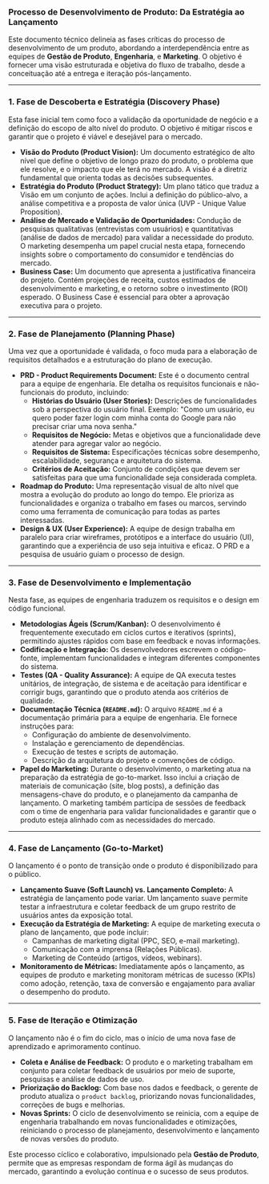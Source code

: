 
### **Processo de Desenvolvimento de Produto: Da Estratégia ao Lançamento**

Este documento técnico delineia as fases críticas do processo de desenvolvimento de um produto, abordando a interdependência entre as equipes de **Gestão de Produto**, **Engenharia**, e **Marketing**. O objetivo é fornecer uma visão estruturada e objetiva do fluxo de trabalho, desde a conceituação até a entrega e iteração pós-lançamento.

---

### **1. Fase de Descoberta e Estratégia (Discovery Phase)**

Esta fase inicial tem como foco a validação da oportunidade de negócio e a definição do escopo de alto nível do produto. O objetivo é mitigar riscos e garantir que o projeto é viável e desejável para o mercado.

* **Visão do Produto (Product Vision):** Um documento estratégico de alto nível que define o objetivo de longo prazo do produto, o problema que ele resolve, e o impacto que ele terá no mercado. A visão é a diretriz fundamental que orienta todas as decisões subsequentes.
* **Estratégia do Produto (Product Strategy):** Um plano tático que traduz a Visão em um conjunto de ações. Inclui a definição do público-alvo, a análise competitiva e a proposta de valor única (UVP - Unique Value Proposition).
* **Análise de Mercado e Validação de Oportunidades:** Condução de pesquisas qualitativas (entrevistas com usuários) e quantitativas (análise de dados de mercado) para validar a necessidade do produto. O marketing desempenha um papel crucial nesta etapa, fornecendo insights sobre o comportamento do consumidor e tendências do mercado.
* **Business Case:** Um documento que apresenta a justificativa financeira do projeto. Contém projeções de receita, custos estimados de desenvolvimento e marketing, e o retorno sobre o investimento (ROI) esperado. O Business Case é essencial para obter a aprovação executiva para o projeto.

---

### **2. Fase de Planejamento (Planning Phase)**

Uma vez que a oportunidade é validada, o foco muda para a elaboração de requisitos detalhados e a estruturação do plano de execução.

* **PRD - Product Requirements Document:** Este é o documento central para a equipe de engenharia. Ele detalha os requisitos funcionais e não-funcionais do produto, incluindo:
    * **Histórias do Usuário (User Stories):** Descrições de funcionalidades sob a perspectiva do usuário final. Exemplo: "Como um usuário, eu quero poder fazer login com minha conta do Google para não precisar criar uma nova senha."
    * **Requisitos de Negócio:** Metas e objetivos que a funcionalidade deve atender para agregar valor ao negócio.
    * **Requisitos de Sistema:** Especificações técnicas sobre desempenho, escalabilidade, segurança e arquitetura do sistema.
    * **Critérios de Aceitação:** Conjunto de condições que devem ser satisfeitas para que uma funcionalidade seja considerada completa.
* **Roadmap do Produto:** Uma representação visual de alto nível que mostra a evolução do produto ao longo do tempo. Ele prioriza as funcionalidades e organiza o trabalho em fases ou marcos, servindo como uma ferramenta de comunicação para todas as partes interessadas.
* **Design & UX (User Experience):** A equipe de design trabalha em paralelo para criar wireframes, protótipos e a interface do usuário (UI), garantindo que a experiência de uso seja intuitiva e eficaz. O PRD e a pesquisa de usuário guiam o processo de design.

---

### **3. Fase de Desenvolvimento e Implementação**

Nesta fase, as equipes de engenharia traduzem os requisitos e o design em código funcional.

* **Metodologias Ágeis (Scrum/Kanban):** O desenvolvimento é frequentemente executado em ciclos curtos e iterativos (sprints), permitindo ajustes rápidos com base em feedback e novas informações.
* **Codificação e Integração:** Os desenvolvedores escrevem o código-fonte, implementam funcionalidades e integram diferentes componentes do sistema.
* **Testes (QA - Quality Assurance):** A equipe de QA executa testes unitários, de integração, de sistema e de aceitação para identificar e corrigir bugs, garantindo que o produto atenda aos critérios de qualidade.
* **Documentação Técnica (`README.md`):** O arquivo `README.md` é a documentação primária para a equipe de engenharia. Ele fornece instruções para:
    * Configuração do ambiente de desenvolvimento.
    * Instalação e gerenciamento de dependências.
    * Execução de testes e scripts de automação.
    * Descrição da arquitetura do projeto e convenções de código.
* **Papel do Marketing:** Durante o desenvolvimento, o marketing atua na preparação da estratégia de go-to-market. Isso inclui a criação de materiais de comunicação (site, blog posts), a definição das mensagens-chave do produto, e o planejamento da campanha de lançamento. O marketing também participa de sessões de feedback com o time de engenharia para validar funcionalidades e garantir que o produto esteja alinhado com as necessidades do mercado.

---

### **4. Fase de Lançamento (Go-to-Market)**

O lançamento é o ponto de transição onde o produto é disponibilizado para o público.

* **Lançamento Suave (Soft Launch) vs. Lançamento Completo:** A estratégia de lançamento pode variar. Um lançamento suave permite testar a infraestrutura e coletar feedback de um grupo restrito de usuários antes da exposição total.
* **Execução da Estratégia de Marketing:** A equipe de marketing executa o plano de lançamento, que pode incluir:
    * Campanhas de marketing digital (PPC, SEO, e-mail marketing).
    * Comunicação com a imprensa (Relações Públicas).
    * Marketing de Conteúdo (artigos, vídeos, webinars).
* **Monitoramento de Métricas:** Imediatamente após o lançamento, as equipes de produto e marketing monitoram métricas de sucesso (KPIs) como adoção, retenção, taxa de conversão e engajamento para avaliar o desempenho do produto.

---

### **5. Fase de Iteração e Otimização**

O lançamento não é o fim do ciclo, mas o início de uma nova fase de aprendizado e aprimoramento contínuo.

* **Coleta e Análise de Feedback:** O produto e o marketing trabalham em conjunto para coletar feedback de usuários por meio de suporte, pesquisas e análise de dados de uso.
* **Priorização do Backlog:** Com base nos dados e feedback, o gerente de produto atualiza o `product backlog`, priorizando novas funcionalidades, correções de bugs e melhorias.
* **Novas Sprints:** O ciclo de desenvolvimento se reinicia, com a equipe de engenharia trabalhando em novas funcionalidades e otimizações, reiniciando o processo de planejamento, desenvolvimento e lançamento de novas versões do produto.

Este processo cíclico e colaborativo, impulsionado pela **Gestão de Produto**, permite que as empresas respondam de forma ágil às mudanças do mercado, garantindo a evolução contínua e o sucesso de seus produtos.